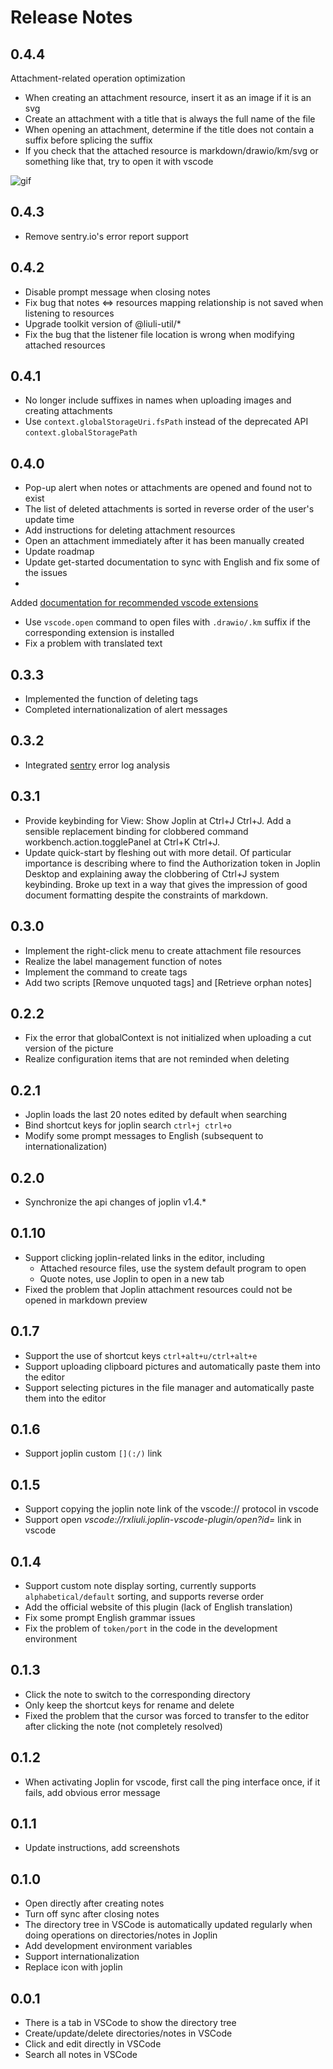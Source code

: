 # Release Notes

## 0.4.4

Attachment-related operation optimization

- When creating an attachment resource, insert it as an image if it is an svg
- Create an attachment with a title that is always the full name of the file
- When opening an attachment, determine if the title does not contain a suffix before splicing the suffix
- If you check that the attached resource is markdown/drawio/km/svg or something like that, try to open it with vscode

![gif](https://github.com/rxliuli/joplin-vscode-plugin/raw/master/docs/_media/attachment.gif)

## 0.4.3

- Remove sentry.io's error report support

## 0.4.2

- Disable prompt message when closing notes
- Fix bug that notes <=> resources mapping relationship is not saved when listening to resources
- Upgrade toolkit version of @liuli-util/\*
- Fix the bug that the listener file location is wrong when modifying attached resources

## 0.4.1

- No longer include suffixes in names when uploading images and creating attachments
- Use `context.globalStorageUri.fsPath` instead of the deprecated API `context.globalStoragePath`

## 0.4.0

- Pop-up alert when notes or attachments are opened and found not to exist
- The list of deleted attachments is sorted in reverse order of the user's update time
- Add instructions for deleting attachment resources
- Open an attachment immediately after it has been manually created
- Update roadmap
- Update get-started documentation to sync with English and fix some of the issues
-

Added [documentation for recommended vscode extensions](https://rxliuli.com/joplin-vscode-plugin/#/_navbar/get-started/recommended-extension)

- Use `vscode.open` command to open files with `.drawio/.km` suffix if the corresponding extension is installed
- Fix a problem with translated text

## 0.3.3

- Implemented the function of deleting tags
- Completed internationalization of alert messages

## 0.3.2

- Integrated [sentry](https://sentry.io/) error log analysis

## 0.3.1

- Provide keybinding for View: Show Joplin at Ctrl+J Ctrl+J. Add a sensible replacement binding for clobbered command
  workbench.action.togglePanel at Ctrl+K Ctrl+J.
- Update quick-start by fleshing out with more detail. Of particular importance is describing where to find the
  Authorization token in Joplin Desktop and explaining away the clobbering of Ctrl+J system keybinding. Broke up text in
  a way that gives the impression of good document formatting despite the constraints of markdown.

## 0.3.0

- Implement the right-click menu to create attachment file resources
- Realize the label management function of notes
- Implement the command to create tags
- Add two scripts [Remove unquoted tags] and [Retrieve orphan notes]

## 0.2.2

- Fix the error that globalContext is not initialized when uploading a cut version of the picture
- Realize configuration items that are not reminded when deleting

## 0.2.1

- Joplin loads the last 20 notes edited by default when searching
- Bind shortcut keys for joplin search `ctrl+j ctrl+o`
- Modify some prompt messages to English (subsequent to internationalization)

## 0.2.0

- Synchronize the api changes of joplin v1.4.\*

## 0.1.10

- Support clicking joplin-related links in the editor, including
  - Attached resource files, use the system default program to open
  - Quote notes, use Joplin to open in a new tab
- Fixed the problem that Joplin attachment resources could not be opened in markdown preview

## 0.1.7

- Support the use of shortcut keys `ctrl+alt+u/ctrl+alt+e`
- Support uploading clipboard pictures and automatically paste them into the editor
- Support selecting pictures in the file manager and automatically paste them into the editor

## 0.1.6

- Support joplin custom `[](:/)` link

## 0.1.5

- Support copying the joplin note link of the vscode:// protocol in vscode
- Support open _vscode://rxliuli.joplin-vscode-plugin/open?id=_ link in vscode

## 0.1.4

- Support custom note display sorting, currently supports `alphabetical/default` sorting, and supports reverse order
- Add the official website of this plugin (lack of English translation)
- Fix some prompt English grammar issues
- Fix the problem of `token/port` in the code in the development environment

## 0.1.3

- Click the note to switch to the corresponding directory
- Only keep the shortcut keys for rename and delete
- Fixed the problem that the cursor was forced to transfer to the editor after clicking the note (not completely
  resolved)

## 0.1.2

- When activating Joplin for vscode, first call the ping interface once, if it fails, add obvious error message

## 0.1.1

- Update instructions, add screenshots

## 0.1.0

- Open directly after creating notes
- Turn off sync after closing notes
- The directory tree in VSCode is automatically updated regularly when doing operations on directories/notes in Joplin
- Add development environment variables
- Support internationalization
- Replace icon with joplin

## 0.0.1

- There is a tab in VSCode to show the directory tree
- Create/update/delete directories/notes in VSCode
- Click and edit directly in VSCode
- Search all notes in VSCode
